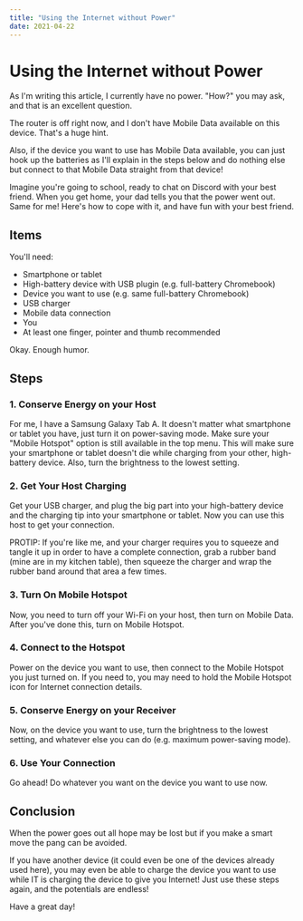 ```yaml
---
title: "Using the Internet without Power"
date: 2021-04-22
---
```


# Using the Internet without Power

As I'm writing this article, I currently have no power. "How?" you may ask, and that is an excellent question.

The router is off right now, and I don't have Mobile Data available on this device. That's a huge hint.

Also, if the device you want to use has Mobile Data available, you can just hook up the batteries as I'll explain in the steps below and do nothing else but connect to that Mobile Data straight from that device!

Imagine you're going to school, ready to chat on Discord with your best friend. When you get home, your dad tells you that the power went out. Same for me! Here's how to cope with it, and have fun with your best friend.

## Items

You'll need:

- Smartphone or tablet
- High-battery device with USB plugin (e.g. full-battery Chromebook)
- Device you want to use (e.g. same full-battery Chromebook)
- USB charger
- Mobile data connection
- You
- At least one finger, pointer and thumb recommended

Okay. Enough humor.

## Steps

### 1. Conserve Energy on your Host

For me, I have a Samsung Galaxy Tab A. It doesn't matter what smartphone or tablet you have, just turn it on power-saving mode. Make sure your "Mobile Hotspot" option is still available in the top menu. This will make sure your smartphone or tablet doesn't die while charging from your other, high-battery device. Also, turn the brightness to the lowest setting.

### 2. Get Your Host Charging

Get your USB charger, and plug the big part into your high-battery device and the charging tip into your smartphone or tablet. Now you can use this host to get your connection.

PROTIP: If you're like me, and your charger requires you to squeeze and tangle it up in order to have a complete connection, grab a rubber band (mine are in my kitchen table), then squeeze the charger and wrap the rubber band around that area a few times.

### 3. Turn On Mobile Hotspot

Now, you need to turn off your Wi-Fi on your host, then turn on Mobile Data. After you've done this, turn on Mobile Hotspot.

### 4. Connect to the Hotspot

Power on the device you want to use, then connect to the Mobile Hotspot you just turned on. If you need to, you may need to hold the Mobile Hotspot icon for Internet connection details.

### 5. Conserve Energy on your Receiver

Now, on the device you want to use, turn the brightness to the lowest setting, and whatever else you can do (e.g. maximum power-saving mode).

### 6. Use Your Connection

Go ahead! Do whatever you want on the device you want to use now.

## Conclusion

When the power goes out all hope may be lost but if you make a smart move the pang can be avoided.

If you have another device (it could even be one of the devices already used here), you may even be able to charge the device you want to use while IT is charging the device to give you Internet! Just use these steps again, and the potentials are endless!

Have a great day!
